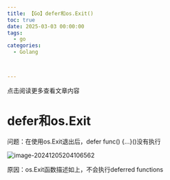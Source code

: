 ```yaml
---
title: 【Go】defer和os.Exit()
toc: true
date: 2025-03-03 00:00:00
tags: 
  - go
categories: 
  - Golang



---
```


点击阅读更多查看文章内容<!--more-->

# defer和os.Exit

问题：在使用os.Exit退出后，defer func() {...}()没有执行 

![image-20241205204106562](https://cdn.jsdelivr.net/gh/shnpd/blog-pic@main/202412052041751.png)

原因：os.Exit函数描述如上，不会执行deferred functions